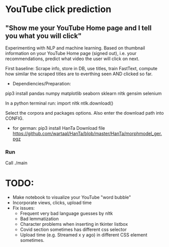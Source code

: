 # YouTube click prediction

## "Show me your YouTube Home page and I tell you what you will click"

Experimenting with NLP and machine learning.
Based on thumbnail information on your YouTube Home page (signed out), i.e. your
recommendations, predict what video the user will click on next.

First baseline:
Scrape info, store in DB, use titles, train FastText, compute how similar the scraped
titles are to everthing seen AND clicked so far.

- Dependiencies/Preparation:

pip3 install pandas numpy matplotlib seaborn sklearn nltk gensim selenium

In a python terminal run:
import nltk
ntlk.download()

Select the corpora and packages options. Also enter the download path into CONFIG.


- for german:
pip3 install HanTa
Download file https://github.com/wartaal/HanTa/blob/master/HanTa/morphmodel_ger.pgz

### Run
 Call ./main

# TODO:
- Make notebook to visualize your YouTube "word bubble"
- Incorporate views, clicks, upload time
- Fix issues:
  * Frequent very bad language guesses by nltk
  * Bad lemmatization
  * Character problems when inserting in tkinter listbox
  * Covid section sometimes has different css selector
  * Upload time (e.g. Streamed x y ago) in different CSS element sometimes.